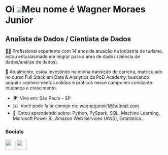 Oi ![](https://user-images.githubusercontent.com/18350557/176309783-0785949b-9127-417c-8b55-ab5a4333674e.gif)Meu nome é Wagner Moraes Junior
============================================================================================================================================

Analista de Dados / Cientista de Dados
------------------

👨‍💻 Profissional experiente com 14 anos de atuação na indústria de turismo, estou entusiasmado em migrar para a área de dados (ciência de dados/análise de dados). 

📖 Atualmente, estou investindo na minha transição de carreira, matriculado no curso Full Stack em Data & Analytics da PoD Academy, buscando adquirir conhecimentos sólidos e práticos nesse campo em constante mudança e crescimento.
 
  
 
* 🌍  Vivo em: São Paulo - SP
* ✉️  Você pode falar comigo no: [wagnerjunior1@hotmail.com](mailto:wagnerjunior1@hotmail.com)
* 🧠  Estou aprendendo sobre: Python, PySpark, SQL, Machine Learning, Microsoft Power BI, Amazon Web Services (AWS), Estatística...


### Socials

<p align="left"> <a href="https://www.github.com/wagnermoraesjr" target="_blank" rel="noreferrer"><img src="https://raw.githubusercontent.com/danielcranney/readme-generator/main/public/icons/socials/github.svg" width="32" height="32" /></a> <a href="https://www.linkedin.com/in/wagnermoraesjr" target="_blank" rel="noreferrer"><img src="https://raw.githubusercontent.com/danielcranney/readme-generator/main/public/icons/socials/linkedin.svg" width="32" height="32" /></a></p>
